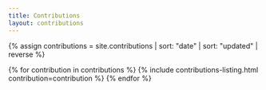 ```yaml
---
title: Contributions
layout: contributions
---
```

{% assign contributions = site.contributions | sort: "date" | sort: "updated" | reverse %}

{% for contribution in contributions %}
    {% include contributions-listing.html contribution=contribution %}
{% endfor %}